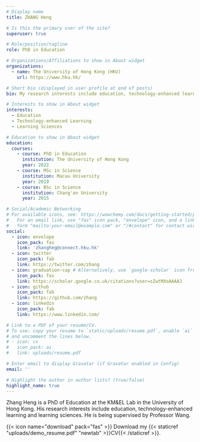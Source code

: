 ```yaml
---
# Display name
title: ZHANG Heng

# Is this the primary user of the site?
superuser: true

# Role/position/tagline
role: PhD in Education

# Organizations/Affiliations to show in About widget
organizations:
  - name: The University of Hong Kong (HKU)
    url: https://www.hku.hk/

# Short bio (displayed in user profile at end of posts)
bio: My research interests include education, technology-enhanced learning and learning sciences.

# Interests to show in About widget
interests:
  - Education
  - Technology-enhanced Learning
  - Learning Sciences

# Education to show in About widget
education:
  courses:
    - course: PhD in Education
      institution: The University of Hong Kong
      year: 2022
    - course: MSc in Science
      institution: Macau University
      year: 2019
    - course: BSc in Science
      institution: Chang'an University
      year: 2015

# Social/Academic Networking
# For available icons, see: https://wowchemy.com/docs/getting-started/page-builder/#icons
#   For an email link, use "fas" icon pack, "envelope" icon, and a link in the
#   form "mailto:your-email@example.com" or "/#contact" for contact widget.
social:
  - icon: envelope
    icon_pack: fas
    link: 'zhangheg@connect.hku.hk'
  - icon: twitter
    icon_pack: fab
    link: https://twitter.com/zhang
  - icon: graduation-cap # Alternatively, use `google-scholar` icon from `ai` icon pack
    icon_pack: fas
    link: https://scholar.google.co.uk/citations?user=sIwtMXoAAAAJ
  - icon: github
    icon_pack: fab
    link: https://github.com/zhang
  - icon: linkedin
    icon_pack: fab
    link: https://www.linkedin.com/

# Link to a PDF of your resume/CV.
# To use: copy your resume to `static/uploads/resume.pdf`, enable `ai` icons in `params.toml`,
# and uncomment the lines below.
# - icon: cv
#   icon_pack: ai
#   link: uploads/resume.pdf

# Enter email to display Gravatar (if Gravatar enabled in Config)
email: ''

# Highlight the author in author lists? (true/false)
highlight_name: true
---
```


Zhang Heng is a PhD of Education at the KM&EL Lab in the University of Hong Kong. His research interests include education, technology-enhanced learning and learning sciences. He is being supervised by Professor Wang.


{{< icon name="download" pack="fas" >}} Download my {{< staticref "uploads/demo_resume.pdf" "newtab" >}}CV{{< /staticref >}}.
